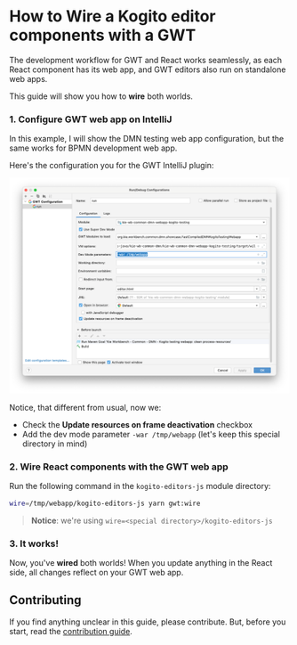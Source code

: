 # How to Wire a Kogito editor components with a GWT

The development workflow for GWT and React works seamlessly, as each React component has its web app, and GWT editors also run on standalone web apps.

This guide will show you how to **wire** both worlds.

### 1. Configure GWT web app on IntelliJ

In this example, I will show the DMN testing web app configuration, but the same works for BPMN development web app.

Here's the configuration you for the GWT IntelliJ plugin:

![IntelliJ configuration](./intellij.png?raw=true)

Notice, that different from usual, now we:

- Check the **Update resources on frame deactivation** checkbox
- Add the dev mode parameter `-war /tmp/webapp` (let's keep this special directory in mind)

### 2. Wire React components with the GWT web app

Run the following command in the `kogito-editors-js` module directory:

```bash
wire=/tmp/webapp/kogito-editors-js yarn gwt:wire
```

> **Notice**: we're using `wire=<special directory>/kogito-editors-js`

### 3. It works!

Now, you've **wired** both worlds! When you update anything in the React side, all changes reflect on your GWT web app.

## Contributing

If you find anything unclear in this guide, please contribute. But, before you start, read the [contribution guide](../../CONTRIBUTING.md).
